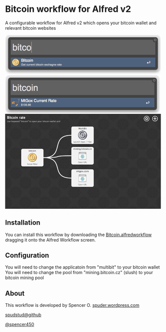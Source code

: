 # Bitcoin workflow for Alfred v2
A configurable workflow for Alfred v2 which opens your bitcoin wallet and relevant bitcoin websites

![image](./alfred-bitcoin-shortcut-screenshot.png)
![image](./alfred-bitcoin-shortcut-screenshot2.png)
![image](./alfred-bitcoin-workflow-screenshot.png)


## Installation

You can install this workflow by downloading the [Bitcoin.alfredworkflow](https://github.com/spudstud/alfred-bitcoin-workflow/raw/master/Bitcoin.alfredworkflow)
dragging it onto the Alfred Workflow screen.

## Configuration

You will need to change the applicatoin from "multibit" to your bitcoin wallet
You will need to change the pool from "mining.bitcoin.cz" (slush) to your bitcoin mining pool

## About

This workflow is developed by Spencer O. 
[spuder.wordpress.com](https://spuder.wordpress.com)

[spudstud@github](https://github.com/spudstud)

[@spencer450](https://twitter.com/spencer450)
